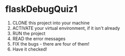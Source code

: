 # flaskDebugQuiz1

1. CLONE this project into your machine
2. ACTIVATE your virtual environment, if it isn't already
3. RUN the project
4. READ the error messages
5. FIX the bugs - there are four of them!
6. Have it checked!
